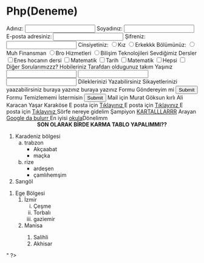 # Php(Deneme)
<?php

echo "<table border=1 width=900 height=300 bgcolor=pink>

<tr>
   <td bgcolor=green>Adınız:</td>
   <td><input type = text></td>
   <td bgcolor=green>Soyadınız:</td>
   <td><input type = text></td>
</tr>

<tr>
   <td> E-posta adresiniz:</td>
   <td><input type = text></td>
   <td> Şifreniz:</td>
   <td><input type = text></td>
</tr>

<tr>
   <td bgcolor=orange>Cinsiyetiniz:</td>
   <td><input type= radio button>Kız</td>
   <td bgcolor=orange><input type = radio button>Erkekkk</td>
   <td></td>
</tr>

<tr>
  <td>Bölümünüz:</td>
   <td bgcolor=green> <input type= radio button>Muh Finansman</td>
   <td> <input type = radio button>Bro Hizmetleri</td>
   <td bgcolor=green><input type = radio button>Bilişim Teknolojileri</td>
</tr>

<tr>
   <td rowspan=2 bgcolor=green>Sevdiğimiz Dersler</td>
   <td><input type =checkbox button>Enes hocanın dersi</td>
   <td><input type =checkbox button>Matematik</td>
   <td><input type =checkbox button>Tarih</td>
</tr>

<tr>
  
   <td><input type =checkbox button>Matematik</td>
   <td bgcolor=green><input type =checkbox button>Hepsi</td>
   <td><input type =checkbox button>Diğer</td>
</tr>
 
<tr>
 <td rowspan=2 >Sorularımızzz?</td>
   <td>Hobileriniz</td>
   <td><a>Tarafdarı oldugunuz takım </a></td>
    <td><a-link> Yaşınız </k></td>
</tr>

<tr>
   
  <td  ><input type =search button >  </td>
   <td ><input type =search button>  </td>
   <td ><input type =search button>  </td>
</tr>

<tr>
   <td colspan=2>Dileklerinizi Yazabilirsiniz</td>
   
   <td  colspan=2>Sikayetlerinizi yaazabilirsiniz</td>
  
</tr>

<tr>

   <td  bgcolor=aqua width=100px height=75px colspan =2  > buraya yazınız  </td>
   
   <td colspan=2  bgcolor=aqua width=100px height=75px > buraya yazınız</td>
   
</tr>

<tr>
   <td> Formu Göndereyim mi</td>
   <td ><input type= submit button > </td>
   <td>Formu Temizlememi İstermisin</td>
   <td><input type = submit button></td>
</tr>

<tr>
   <td rowspan=2>Mail için</td>
   <td>Murat Göksun kırlı</td>
   <td>Ali Karacan</td>
   <td>Yaşar Karaköse</td>
</tr>

<tr>
 
   <td> E posta için <a  href ="google.com"> Tıklayınız </a></td>
   <td> E posta için <a  href > Tıklayınız </a></td>
   <td> E posta için <a  href > Tıklayınız </a></td>
</tr>

<tr>
   <td>Sörfe nereye gidelim</td>
   <td>Şampiyon <a href>KARTALLLARRR</a></td>
   <td>Arayan <a  href > Google da bulurr </a></td>
   <td>En iyisi <a href> okula</a>Dönelimm </td>
</tr>

<tr>
<td colspan =4 >  <center> <b>  SON OLARAK BİRDE  KARMA TABLO YAPALIMMI??</b> </center></td>


</tr>

<tr>
<td colspan=2 bgcolor=orange> 
<ol type=1>
<li> Karadeniz bölgesi 
<ol type=a> 
<li> trabzon 
<ul> 
<li> Akçaabat </li>
<li> maçka </li>
</ul>
</li>


<li> rize
<ul> 
<li> ardeşen </li>
<li> çamlıhemşim </li>
</ul>
</li>
</ol>



</li>

<li> Sarıgöl</li>
</ol>
</td>


<td colspan=2 bgcolor=green  >
<ol type=1> 
<li>Ege Bölgesi 
<ol type=d> 
<li> İzmir 
<ol type=i> 

<li> Çeşme </li>
<li> Torbalı  </li>
<li>gaziemir  </li>


</ol>
</li>

<li>Manisa </li>


<ol type=1.> 
<li> Salihli </li>
<li> Akhisar </li>
</ol>
</ol>
</li>

</ol>



</td>

</tr>


"


?>
